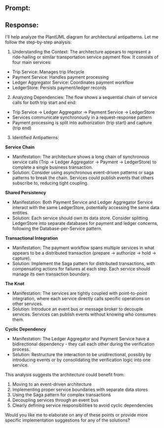 ## Prompt:


## Response:
I'll help analyze the PlantUML diagram for architectural antipatterns. Let me follow the step-by-step analysis:

1.  Understanding the Context: The architecture appears to represent a ride-hailing or similar transportation service payment flow. It consists of four main services:

*   Trip Service: Manages trip lifecycle
*   Payment Service: Handles payment processing
*   Ledger Aggregator Service: Coordinates payment workflow
*   LedgerStore: Persists payment/ledger records

2.  Analyzing Dependencies: The flow shows a sequential chain of service calls for both trip start and end:

*   Trip Service → Ledger Aggregator → Payment Service → LedgerStore
*   Services communicate synchronously in a request-response pattern
*   Payment processing is split into authorization (trip start) and capture (trip end)

3.  Identified Antipatterns:

**Service Chain**

*   Manifestation: The architecture shows a long chain of synchronous service calls (Trip → Ledger Aggregator → Payment → LedgerStore) to complete a single business transaction.
*   Solution: Consider using asynchronous event-driven patterns or saga patterns to break the chain. Services could publish events that others subscribe to, reducing tight coupling.

**Shared Persistency**

*   Manifestation: Both Payment Service and Ledger Aggregator Service interact with the same LedgerStore, potentially accessing the same data entities.
*   Solution: Each service should own its data store. Consider splitting LedgerStore into separate databases for payment and ledger concerns, following the Database-per-Service pattern.

**Transactional Integration**

*   Manifestation: The payment workflow spans multiple services in what appears to be a distributed transaction (prepare → authorize → hold → capture).
*   Solution: Implement the Saga pattern for distributed transactions, with compensating actions for failures at each step. Each service should manage its own transaction boundary.

**The Knot**

*   Manifestation: The services are tightly coupled with point-to-point integration, where each service directly calls specific operations on other services.
*   Solution: Introduce an event bus or message broker to decouple services. Services can publish events without knowing who consumes them.

**Cyclic Dependency**

*   Manifestation: The Ledger Aggregator and Payment Service have a bidirectional dependency - they call each other during the verification process.
*   Solution: Restructure the interaction to be unidirectional, possibly by introducing events or by consolidating the verification logic into one service.

This analysis suggests the architecture could benefit from:

1.  Moving to an event-driven architecture
2.  Implementing proper service boundaries with separate data stores
3.  Using the Saga pattern for complex transactions
4.  Decoupling services through an event bus
5.  Clearly defining service responsibilities to avoid cyclic dependencies

Would you like me to elaborate on any of these points or provide more specific implementation suggestions for any of the solutions?

